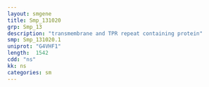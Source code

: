 ```yaml
---
layout: smgene
title: Smp_131020
grp: Smp_13
description: "transmembrane and TPR repeat containing protein"
smp: Smp_131020.1
uniprot: "G4VHF1"
length:  1542
cdd: "ns"
kk: ns
categories: sm
---
```

